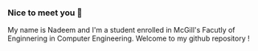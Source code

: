 ### Nice to meet you 👋

My name is Nadeem and I'm a student enrolled in McGill's Facutly of Enginnering in Computer Engineering. Welcome to my github repository !


<!--
**NadeemSamaali/NadeemSamaali** is a ✨ _special_ ✨ repository because its `README.md` (this file) appears on your GitHub profile.

Here are some ideas to get you started:

- 🔭 I’m currently working on ...
- 🌱 I’m currently learning ...
- 👯 I’m looking to collaborate on ...
- 🤔 I’m looking for help with ...
- 💬 Ask me about ...
- 📫 How to reach me: ...
- 😄 Pronouns: ...
- ⚡ Fun fact: ...
-->
